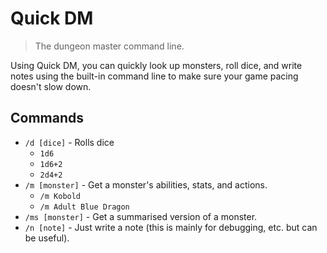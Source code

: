 # Quick DM
> The dungeon master command line.

Using Quick DM, you can quickly look up monsters, roll dice, and write notes using the built-in command line to make sure your game pacing doesn't slow down.

## Commands
- `/d [dice]` - Rolls dice
  - `1d6`
  - `1d6+2`
  - `2d4+2`
- `/m [monster]` - Get a monster's abilities, stats, and actions.
  - `/m Kobold`
  - `/m Adult Blue Dragon`
- `/ms [monster]` - Get a summarised version of a monster.
- `/n [note]` - Just write a note (this is mainly for debugging, etc. but can be useful).
